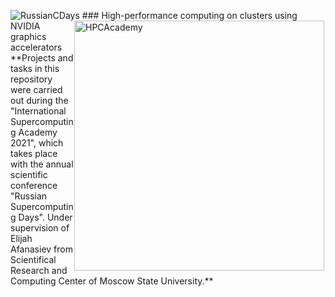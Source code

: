 <p float="left">
  <img src="https://russianscdays.org/files/2020RusSCDays_logo_eng.png" alt="RussianCDays" style="float: left; margin-right: 4px;" />
  <img src="https://academy.hpc-russia.ru/files/logo_site_ru-08.png" alt="HPCAcademy" style="float: right; margin-right: 2px;" width = "400" />
</p>
### High-performance computing on clusters using NVIDIA graphics accelerators
**Projects and tasks in this repository were carried out during the "International Supercomputing Academy 2021", which takes place with the annual scientific conference "Russian Supercomputing Days".
Under supervision of Elijah Afanasiev from Scientifical Research and Computing Center of Moscow State University.**
